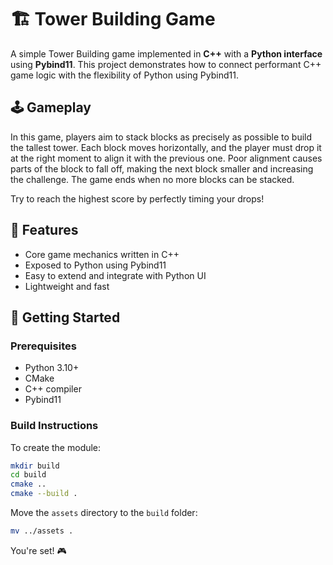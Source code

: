 # 🏗️ Tower Building Game

A simple Tower Building game implemented in **C++** with a **Python interface** using **Pybind11**. This project demonstrates how to connect performant C++ game logic with the flexibility of Python using Pybind11.

## 🕹️ Gameplay

In this game, players aim to stack blocks as precisely as possible to build the tallest tower. Each block moves horizontally, and the player must drop it at the right moment to align it with the previous one. Poor alignment causes parts of the block to fall off, making the next block smaller and increasing the challenge. The game ends when no more blocks can be stacked.

Try to reach the highest score by perfectly timing your drops!

## 🔧 Features

- Core game mechanics written in C++
- Exposed to Python using Pybind11
- Easy to extend and integrate with Python UI
- Lightweight and fast

## 🚀 Getting Started

### Prerequisites

- Python 3.10+
- CMake
- C++ compiler
- Pybind11

### Build Instructions

To create the module:

```bash
mkdir build
cd build
cmake ..
cmake --build .
```

Move the `assets` directory to the `build` folder:

```bash
mv ../assets .
```

You're set! 🎮
